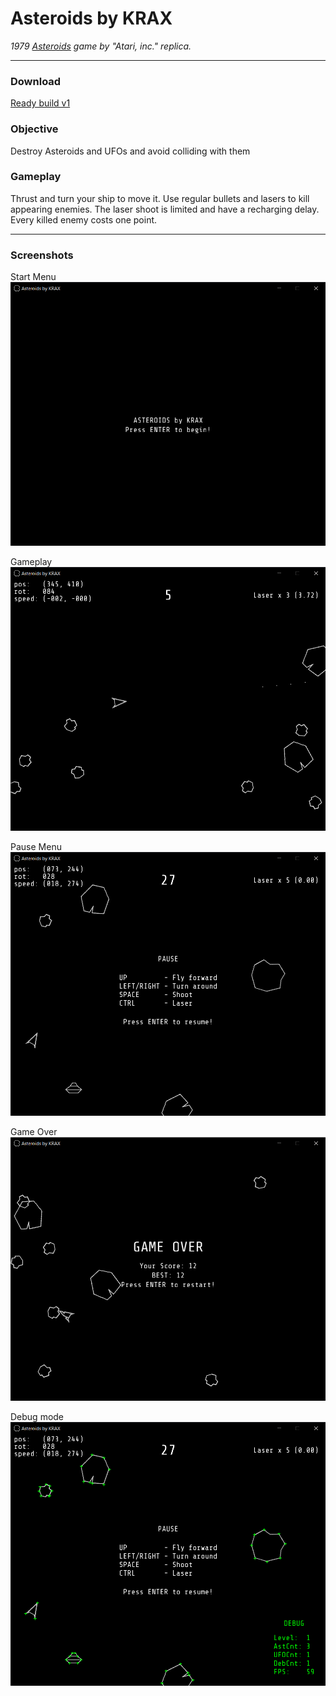 # Asteroids by KRAX 
*1979 [Asteroids][1] game by "Atari, inc." replica.*

[1]: https://en.wikipedia.org/wiki/Asteroids_(video_game) 

---
### Download

[Ready build v1](https://github.com/mr-KRAX/Asteroids/blob/master/Builds/Asteroids%20by%20KRAX.exe)  

### Objective

Destroy Asteroids and UFOs and avoid colliding with them

### Gameplay

Thrust and turn your ship to move it. Use regular bullets and lasers to kill appearing enemies. The laser shoot is limited and have a recharging delay. Every killed enemy costs one point.

---


### Screenshots
Start Menu
![StartMenu]( Misc/Screenshot1.png )

Gameplay
![StartMenu]( Misc/Screenshot2.png )

Pause Menu
![StartMenu]( Misc/Screenshot3.png )

Game Over
![StartMenu]( Misc/Screenshot4.png )

Debug mode
![StartMenu]( Misc/Screenshot5.png )

